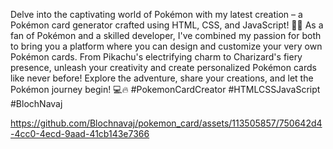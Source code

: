  

Delve into the captivating world of Pokémon with my latest creation – a Pokémon card generator crafted using HTML, CSS, and JavaScript! 🎨✨ As a fan of Pokémon and a skilled developer, I've combined my passion for both to bring you a platform where you can design and customize your very own Pokémon cards. From Pikachu's electrifying charm to Charizard's fiery presence, unleash your creativity and create personalized Pokémon cards like never before! Explore the adventure, share your creations, and let the Pokémon journey begin! 💻🔥 #PokemonCardCreator #HTMLCSSJavaScript #BlochNavaj

https://github.com/Blochnavaj/pokemon_card/assets/113505857/750642d4-4cc0-4ecd-9aad-41cb143e7366


 

 


